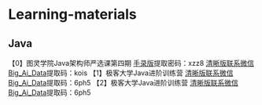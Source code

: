# Learning-materials
## Java
【0】图灵学院Java架构师严选课第四期 [手录版](https://pan.baidu.com/s/1OCCHJQp7Gj3yXpALjmqaiA)提取密码：xzz8 [清晰版联系微信Big_Ai_Data](https://pan.baidu.com/s/1lXvWpojFIpRGpA1XFsNX7w)提取码：kois
【1】极客大学Java进阶训练营 [清晰版联系微信Big_Ai_Data](https://pan.baidu.com/s/1qaHBFO84Oz6GP6DZr428KQ )提取码：6ph5
【2】极客大学Java进阶训练营 [清晰版联系微信Big_Ai_Data](https://pan.baidu.com/s/1qaHBFO84Oz6GP6DZr428KQ )提取码：6ph5
